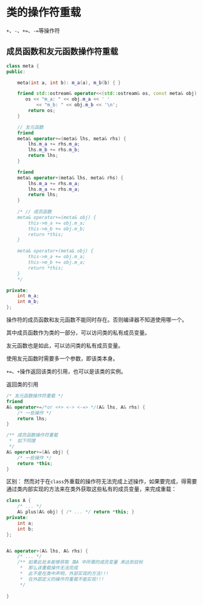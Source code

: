 


# 类的操作符重载


`+`、`-`、`+=`、`-=`等操作符


## 成员函数和友元函数操作符重载
```C++
class meta {
public:

    meta(int a, int b): m_a(a), m_b(b) { }

    friend std::ostream& operator<<(std::ostream& os, const meta& obj) {
       os << "m_a: " << obj.m_a << ' '
           << "m_b: " << obj.m_b << '\n';
        return os;
    }

    // 友元函数
    friend 
    meta& operator+=(meta& lhs, meta& rhs) {
        lhs.m_a += rhs.m_a;
        lhs.m_b += rhs.m_b;
        return lhs;
    }

    friend
    meta& operator+(meta& lhs, meta& rhs) {
        lhs.m_a += rhs.m_a;
        lhs.m_a += rhs.m_a;
        return lhs;
    }
    
    /* // 成员函数
    meta& operator+=(meta& obj) {
        this->m_a += obj.m_a;
        this->m_b += obj.m_b;
        return *this;
    }

    meta& operator+(meta& obj) {
        this->m_a += obj.m_a;
        this->m_b += obj.m_a;
        return *this;
    }
    */

private:
    int m_a;
    int m_b;
};
```
操作符的成员函数和友元函数不能同时存在。否则编译器不知道使用哪一个。


其中成员函数作为类的一部分，可以访问类的私有成员变量。

友元函数也是如此，可以访问类的私有成员变量。

使用友元函数时需要多一个参数，即该类本身。

`+=`、`+`操作返回该类的引用，也可以是该类的实例。

返回类的引用
```C++
/* 友元函数操作符重载 */
friend
A& operator+=/*or <+> <-> <-=> */(A& lhs, A& rhs) {
    /* 一些操作 */
    return lhs;
}

/** 成员函数操作符重载 
 *  如下同理
 */
A& operator+=(A& obj) {
    /* 一些操作 */
    return *this;
}
```

区别： 然而对于在`class`外重载的操作符无法完成上述操作，如果要完成，得需要通过类内部实现的方法来在类外获取这些私有的成员变量，来完成重载：
```C++
class A {
    /* ... */
    A& plus(A& obj) { /* ... */ return *this; }
private:
    int a;
    int b;
};


A& operator+(A& lhs, A& rhs) {
    /* ... */
    /** 如果此处未能够获取 类A 中所需的成员变量 来达到目标
     *  那么该重载操作无法完成
     *  此不是在类中声明，外部实现的方法!!!
     *  在外部定义的操作符重载不能实现!!! 
     */
    
}
```